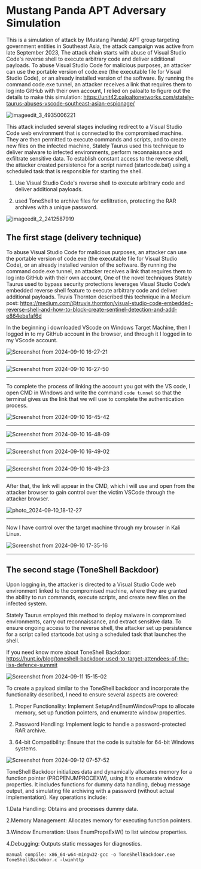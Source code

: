 # Mustang Panda APT Adversary Simulation

This is a simulation of attack by (Mustang Panda) APT group targeting government entities in Southeast Asia, the attack campaign was active from late September 2023, The attack chain starts with abuse of Visual Studio Code's reverse shell to execute arbitrary code and deliver additional payloads. To abuse Visual Studio Code for malicious purposes, an attacker can use the portable version of code.exe (the executable file for Visual Studio Code), or an already installed version of the software. By running the command code.exe tunnel, an attacker receives a link that requires them to log into GitHub with their own account, I relied on paloalto to figure out the details to make this simulation: https://unit42.paloaltonetworks.com/stately-taurus-abuses-vscode-southeast-asian-espionage/

![imageedit_3_4935006221](https://github.com/user-attachments/assets/8769d80f-3ddd-43d3-a6ff-9171af4e6acc)

This attack included several stages including redirect to a Visual Studio Code web environment that is connected to the compromised machine. They are then permitted to execute commands and scripts, and to create new files on the infected machine, Stately Taurus used this technique to deliver malware to infected environments, perform reconnaissance and exfiltrate sensitive data. To establish constant access to the reverse shell, the attacker created persistence for a script named (startcode.bat) using a scheduled task that is responsible for starting the shell.

1. Use Visual Studio Code's reverse shell to execute arbitrary code and deliver additional payloads.

2. used ToneShell to archive files for exfiltration, protecting the RAR archives with a unique password.

![imageedit_2_2412587919](https://github.com/user-attachments/assets/ccc11e78-40c9-4573-bb3f-1854e0058a0d)

## The first stage (delivery technique)

To abuse Visual Studio Code for malicious purposes, an attacker can use the portable version of code.exe (the executable file for Visual Studio Code), or an already installed version of the software. By running the command code.exe tunnel, an attacker receives a link that requires them to log into GitHub with their own account, One of the novel techniques Stately Taurus used to bypass security protections leverages Visual Studio Code’s embedded reverse shell feature to execute arbitrary code and deliver additional payloads. Truvis Thornton described this technique in a Medium post: https://medium.com/@truvis.thornton/visual-studio-code-embedded-reverse-shell-and-how-to-block-create-sentinel-detection-and-add-e864ebafaf6d

In the beginning i downloaded VScode on Windows Target Machine, then I logged in to my GitHub account in the browser, and through it I logged in to my VScode account.


![Screenshot from 2024-09-10 16-27-21](https://github.com/user-attachments/assets/4bb7cb38-9773-4440-85c6-e7d1a4aa8773)

_______________________________________________________________________________________________________________________

![Screenshot from 2024-09-10 16-27-50](https://github.com/user-attachments/assets/f691cecf-c1c5-4404-af2a-c89589c585db)

_______________________________________________________________________________________________________________________

To complete the process of linking the account you got with the VS code, I open CMD in Windows and write the command `code tunnel` so that the terminal gives us the link that we will use to complete the authentication process.

![Screenshot from 2024-09-10 16-45-42](https://github.com/user-attachments/assets/baaa7152-4263-4b4f-9e7e-694f2a42f52d)

_______________________________________________________________________________________________________________________


![Screenshot from 2024-09-10 16-48-09](https://github.com/user-attachments/assets/c7e2aeeb-762d-41dc-9363-21c9795d10ce)

_______________________________________________________________________________________________________________________



![Screenshot from 2024-09-10 16-49-02](https://github.com/user-attachments/assets/81e59367-3331-4ef0-b68b-abaa2e03695c)

_______________________________________________________________________________________________________________________


![Screenshot from 2024-09-10 16-49-23](https://github.com/user-attachments/assets/4e2fb722-876b-4585-974c-067615a8fc98)


_______________________________________________________________________________________________________________________

After that, the link will appear in the CMD, which i will use and open from the attacker browser to gain control over the victim VSCode through the attacker browser.

![photo_2024-09-10_18-12-27](https://github.com/user-attachments/assets/2a7236ba-bf11-4d56-b71a-346c509f165d)


_______________________________________________________________________________________________________________________

Now I have control over the target machine through my browser in Kali Linux.

![Screenshot from 2024-09-10 17-35-16](https://github.com/user-attachments/assets/c87e61d8-fbe6-4ef7-8b29-606aab7432fe)


_______________________________________________________________________________________________________________________

## The second stage (ToneShell Backdoor)

Upon logging in, the attacker is directed to a Visual Studio Code web environment linked to the compromised machine, where they are granted the ability to run commands, execute scripts, and create new files on the infected system.

Stately Taurus employed this method to deploy malware in compromised environments, carry out reconnaissance, and extract sensitive data. To ensure ongoing access to the reverse shell, the attacker set up persistence for a script called startcode.bat using a scheduled task that launches the shell.

If you need know more about ToneShell Backdoor: https://hunt.io/blog/toneshell-backdoor-used-to-target-attendees-of-the-iiss-defence-summit

![Screenshot from 2024-09-11 15-15-02](https://github.com/user-attachments/assets/c9b60539-4828-4eeb-9ea4-d319d746886b)


To create a payload similar to the ToneShell backdoor and incorporate the functionality described, I need to ensure several aspects are covered:

1. Proper Functionality: Implement SetupAndEnumWindowProps to allocate memory, set up function pointers, and enumerate window properties.

2. Password Handling: Implement logic to handle a password-protected RAR archive.

3. 64-bit Compatibility: Ensure that the code is suitable for 64-bit Windows systems.


![Screenshot from 2024-09-12 07-57-52](https://github.com/user-attachments/assets/61290a5f-ce8a-4878-b6a7-8d8e6131f558)

ToneShell Backdoor initializes data and dynamically allocates memory for a function pointer (PROPENUMPROCEXW), using it to enumerate window properties. It includes functions for dummy data handling, debug message output, and simulating file archiving with a password (without actual implementation). Key operations include:

  1.Data Handling: Obtains and processes dummy data.
  
  2.Memory Management: Allocates memory for executing function pointers.
  
  3.Window Enumeration: Uses EnumPropsExW() to list window properties.
  
  4.Debugging: Outputs static messages for diagnostics.

    manual compile: x86_64-w64-mingw32-gcc -o ToneShellBackdoor.exe ToneShellBackdoor.c -lwinhttp

